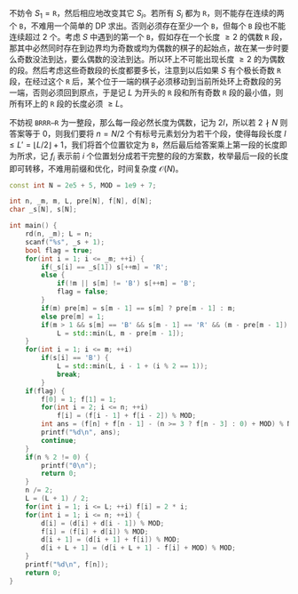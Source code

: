 不妨令 $S_1=\mathtt R$，然后相应地改变其它 $S_i$。若所有 $S_i$ 都为 $\mathtt R$，则不能存在连续的两个 $\mathtt B$，不难用一个简单的 DP 求出。否则必须存在至少一个 $\mathtt B$，但每个 $\mathtt B$ 段也不能连续超过 $2$ 个。考虑 $S$ 中遇到的第一个 $\mathtt B$，假如存在一个长度 $\ge 2$ 的偶数 $\mathtt R$ 段，那其中必然同时存在到边界均为奇数或均为偶数的棋子的起始点，故在某一步时要么奇数没法到达，要么偶数的没法到达。所以环上不可能出现长度 $\ge 2$ 的为偶数的段。然后考虑这些奇数段的长度都要多长，注意到以后如果 $S$ 有个极长奇数 $\mathtt R$ 段，在经过这个 $\mathtt R$ 后，某个位于一端的棋子必须移动到当前所处环上奇数段的另一端，否则必须回到原点，于是记 $L$ 为开头的 $\mathtt R$ 段和所有奇数 $\mathtt R$ 段的最小值，则所有环上的 $\mathtt R$ 段的长度必须 $\ge L$。

不妨视 $\mathtt {BRRR\cdots R}$ 为一整段，那么每一段必然长度为偶数，记为 $2l$，所以若 $2\nmid N$ 则答案等于 $0$，则我们要将 $n=N/2$ 个有标号元素划分为若干个段，使得每段长度 $l\le L'=\lfloor L/2\rfloor + 1$，我们将首个位置钦定为 $\mathtt B$，然后最后给答案乘上第一段的长度即为所求，记 $f_i$ 表示前 $i$ 个位置划分成若干完整的段的方案数，枚举最后一段的长度即可转移，不难用前缀和优化，时间复杂度 $\mathcal O(N)$。

```cpp
const int N = 2e5 + 5, MOD = 1e9 + 7;

int n, _m, m, L, pre[N], f[N], d[N];
char _s[N], s[N];

int main() {
	rd(n, _m); L = n;
	scanf("%s", _s + 1);
	bool flag = true;
	for(int i = 1; i <= _m; ++i) {
		if(_s[i] == _s[1]) s[++m] = 'R';
		else {
			if(!m || s[m] != 'B') s[++m] = 'B';
			flag = false;
		}
		if(m) pre[m] = s[m - 1] == s[m] ? pre[m - 1] : m;
		else pre[m] = 1;
		if(m > 1 && s[m] == 'B' && s[m - 1] == 'R' && (m - pre[m - 1]) % 2)
			L = std::min(L, m - pre[m - 1]);
	}
	for(int i = 1; i <= m; ++i)
		if(s[i] == 'B') {
			L = std::min(L, i - 1 + (i % 2 == 1));
			break;
		}
	if(flag) {
		f[0] = 1; f[1] = 1;
		for(int i = 2; i <= n; ++i)
			f[i] = (f[i - 1] + f[i - 2]) % MOD;
		int ans = (f[n] + f[n - 1] - (n >= 3 ? f[n - 3] : 0) + MOD) % MOD;
		printf("%d\n", ans);
		continue;
	}
	if(n % 2 != 0) {
		printf("0\n");
		return 0;
	}
	n /= 2;
	L = (L + 1) / 2;
	for(int i = 1; i <= L; ++i) f[i] = 2 * i;
	for(int i = 1; i <= n; ++i) {
		d[i] = (d[i] + d[i - 1]) % MOD;
		f[i] = (f[i] + d[i]) % MOD;
		d[i + 1] = (d[i + 1] + f[i]) % MOD;
		d[i + L + 1] = (d[i + L + 1] - f[i] + MOD) % MOD;
	}
	printf("%d\n", f[n]);
	return 0;
}
```